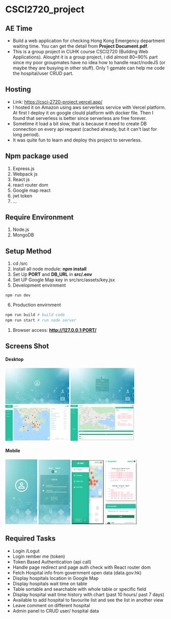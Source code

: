 # CSCI2720_project

## AE Time
 - Build a web application for checking Hong Kong Emergency department waiting time. You can get the detail from **Project Document.pdf**.
 - This is a group project in CUHK course CSCI2720 (Building Web Applications). Alought it is a group project, i did almost 80~90% part since my poor groupmates have no idea how to handle react/nodeJS (or maybe they are busying in other stuff). Only 1 gpmate can help me code the hospital/user CRUD part. 

## Hosting
 - Link: https://csci-2720-project.vercel.app/
 - I hosted it on Amazon using aws serverless service with Vercel platform. At first I deploy it on google clould platform with docker file. Then I found that serverless is better since serverless are free forever.
 - Sometime it load a bit slow, that is because it need to create DB connection on every api request (cached already, but it can't last for long period).
 - It was quite fun to learn and deploy this project to serverless.

## Npm package used
1. Express.js
2. Webpack js
3. React js
4. react router dom
5. Google map react
6. jwt token
7. ...

## Require Environment
1. Node.js
2. MongoDB

## Setup Method
1. cd /src<br>
2. Install all node module: **npm install**
3. Set Up **PORT** and **DB_URL** in **src/.env**
4. Set UP Google Map key in src/src/assets/key.jsx
5. Development envirnment
```
npm run dev
```
6. Production envirnment
```bash
npm run build # build code 
npm run start # run node server
```
1. Browser access: **http://127.0.0.1:PORT/** 

## Screens Shot
#### Desktop
<p float="left">
 <img src="https://github.com/samuelcwfovo/CSCI2720_project/blob/main/markdown-png/destop.png" alt="Desktop" width="200" height= "112"/>
 <img src="https://github.com/samuelcwfovo/CSCI2720_project/blob/main/markdown-png/destop-login.png" alt="Desktop-login" width="200" height= "112"/>
 <img src="https://github.com/samuelcwfovo/CSCI2720_project/blob/main/markdown-png/destop-main.png" alt="Desktop-main" width="200" height= "112"/>
 <img src="https://github.com/samuelcwfovo/CSCI2720_project/blob/main/markdown-png/destop-detail.png" alt="Desktop-detail" width="200" height= "112"/>
</p>

#### Mobile
<p float="left">
 <img src="https://github.com/samuelcwfovo/CSCI2720_project/blob/main/markdown-png/mobile.png" alt="mobile" width="100"/>
 <img src="https://github.com/samuelcwfovo/CSCI2720_project/blob/main/markdown-png/mobile-login.png" alt="mobile-login" width="100"/>
 <img src="https://github.com/samuelcwfovo/CSCI2720_project/blob/main/markdown-png/mobile-main.png" alt="mobile-main" width="100"/>
 <img src="https://github.com/samuelcwfovo/CSCI2720_project/blob/main/markdown-png/mobile-detail.png" alt="mobile-detail" width="100"/>
</p>

## Required Tasks <br>
- Login /Logut
- Login rember me (token)
- Token Based Authentication (api call)
- Handle page redirect and page auth check with React router dom
- Fetch Hospital info from government open data (data.gov.hk)
- Display hospitals location in Google Map
- Display hospitals wait time on table
- Table sortable and searchable with whole table or specific field
- Display hospital wait time history with chart (past 10 hours/ past 7 days)
- Available to add hospital to favourite list and see the list in another view
- Leave comment on different hospital
- Admin panel to CRUD user/ hospital data
